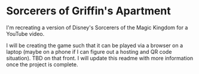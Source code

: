# Sorcerers of Griffin's Apartment
I'm recreating a version of Disney's Sorcerers of the Magic Kingdom for a YouTube video.

I will be creating the game such that it can be played via a browser on a laptop (maybe on a phone if I can figure out a hosting and QR code situation). TBD on that front. I will update this readme with more information once the project is complete.
